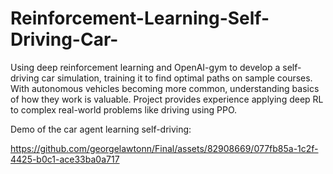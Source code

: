 # Reinforcement-Learning-Self-Driving-Car-
Using deep reinforcement learning and OpenAI-gym to develop a self-driving car simulation, training it to find optimal 
paths on sample courses. With autonomous vehicles becoming more common, understanding basics of how they work is 
valuable. Project provides experience applying deep RL to complex real-world problems like driving using PPO.

Demo of the car agent learning self-driving:


https://github.com/georgelawtonn/Final/assets/82908669/077fb85a-1c2f-4425-b0c1-ace33ba0a717

